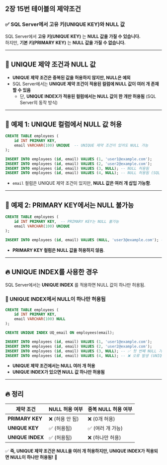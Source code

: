 ## 2장 15번 테이블의 제약조건

### ✅ SQL Server에서 고유 키(UNIQUE KEY)와 NULL 값  
SQL Server에서 **고유 키(UNIQUE KEY)** 는 **NULL 값을 가질 수 있습니다.**  
하지만, **기본 키(PRIMARY KEY)** 는 **NULL 값을 가질 수 없습니다.**

---

## 🔹 UNIQUE 제약 조건과 NULL 값  

- **UNIQUE 제약 조건은 중복된 값을 허용하지 않지만, NULL은 예외**  
- SQL Server에서는 **UNIQUE 제약 조건이 적용된 컬럼에 NULL 값이 여러 개 존재할 수 있음**  
  - 단, **UNIQUE INDEX가 적용된 컬럼에서는 NULL 값이 한 개만 허용됨** (SQL Server의 동작 방식)  

---

## 🎯 예제 1: UNIQUE 컬럼에서 NULL 값 허용  
```sql
CREATE TABLE employees (
    id INT PRIMARY KEY,
    email VARCHAR(100) UNIQUE  -- UNIQUE 제약 조건이 있어도 NULL 가능
);

INSERT INTO employees (id, email) VALUES (1, 'user1@example.com');
INSERT INTO employees (id, email) VALUES (2, 'user2@example.com');
INSERT INTO employees (id, email) VALUES (3, NULL); -- NULL 허용됨
INSERT INTO employees (id, email) VALUES (4, NULL); -- NULL 허용됨 (SQL Server에서는 UNIQUE에도 NULL 여러 개 가능)
```
- `email` 컬럼은 UNIQUE 제약 조건이 있지만, **NULL 값은 여러 개 삽입 가능함**.

---

## 🎯 예제 2: PRIMARY KEY에서는 NULL 불가능  
```sql
CREATE TABLE employees (
    id INT PRIMARY KEY,  -- PRIMARY KEY는 NULL 불가능
    email VARCHAR(100) UNIQUE
);

INSERT INTO employees (id, email) VALUES (NULL, 'user3@example.com'); -- ❌ 오류 발생 (PRIMARY KEY는 NULL 불가능)
```
- **PRIMARY KEY 컬럼은 NULL 값을 허용하지 않음**.

---

## 🔥 UNIQUE INDEX를 사용한 경우  
SQL Server에서는 **UNIQUE INDEX** 를 적용하면 NULL 값이 하나만 허용됨.  

### 📌 UNIQUE INDEX에서 NULL이 하나만 허용됨  
```sql
CREATE TABLE employees (
    id INT PRIMARY KEY,
    email VARCHAR(100) NULL
);

CREATE UNIQUE INDEX UQ_email ON employees(email);

INSERT INTO employees (id, email) VALUES (1, 'user1@example.com');
INSERT INTO employees (id, email) VALUES (2, 'user2@example.com');
INSERT INTO employees (id, email) VALUES (3, NULL); -- ✅ 첫 번째 NULL 가능
INSERT INTO employees (id, email) VALUES (4, NULL); -- ❌ 오류 발생 (UNIQUE INDEX로 인해 NULL 값 중복 불가)
```
- **UNIQUE 제약 조건에서는 NULL 여러 개 허용**  
- **UNIQUE INDEX가 있으면 NULL 값 하나만 허용됨**  

---

## 🔥 정리  
| 제약 조건 | NULL 허용 여부 | 중복 NULL 허용 여부 |
|-----------|--------------|----------------|
| **PRIMARY KEY** | ❌ (허용 안 됨) | ❌ (0개 허용) |
| **UNIQUE KEY** | ✅ (허용됨) | ✅ (여러 개 가능) |
| **UNIQUE INDEX** | ✅ (허용됨) | ❌ (하나만 허용) |

✅ **즉, UNIQUE 제약 조건은 NULL을 여러 개 허용하지만, UNIQUE INDEX가 적용되면 NULL이 하나만 허용됨!** 🚀
